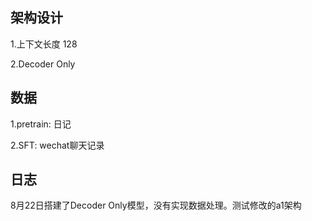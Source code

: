 ## 架构设计
1.上下文长度 128

2.Decoder Only
## 数据
1.pretrain: 日记

2.SFT: wechat聊天记录

## 日志
8月22日搭建了Decoder Only模型，没有实现数据处理。测试修改的a1架构